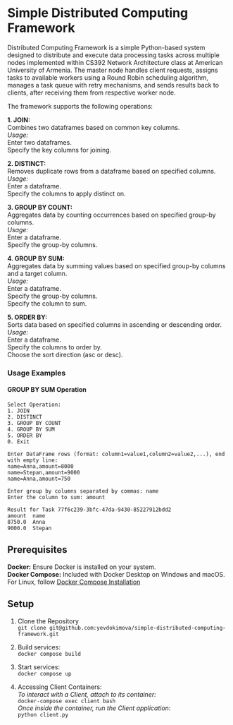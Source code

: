 # Simple Distributed Computing Framework

Distributed Computing Framework is a simple Python-based system designed to distribute and execute data processing tasks across multiple nodes implemented within CS392 Network Architecture class at American University of Armenia. The master node handles client requests, assigns tasks to available workers using a Round Robin scheduling algorithm, manages a task queue with retry mechanisms, and sends results back to clients, after receiving them from respective worker node. 

The framework supports the following operations:

**1. JOIN:**  
Combines two dataframes based on common key columns.  
_Usage:_  
Enter two dataframes.  
Specify the key columns for joining.

**2. DISTINCT:**  
Removes duplicate rows from a dataframe based on specified columns.  
_Usage:_  
Enter a dataframe.  
Specify the columns to apply distinct on.

**3. GROUP BY COUNT:**  
Aggregates data by counting occurrences based on specified group-by columns.  
_Usage:_  
Enter a dataframe.  
Specify the group-by columns.

**4. GROUP BY SUM:**  
Aggregates data by summing values based on specified group-by columns and a target column.  
_Usage:_  
Enter a dataframe.  
Specify the group-by columns.  
Specify the column to sum.

**5. ORDER BY:**  
Sorts data based on specified columns in ascending or descending order.  
_Usage:_  
Enter a dataframe.  
Specify the columns to order by.  
Choose the sort direction (asc or desc).

### Usage Examples
#### GROUP BY SUM Operation
```
Select Operation:
1. JOIN
2. DISTINCT
3. GROUP BY COUNT
4. GROUP BY SUM
5. ORDER BY
0. Exit
```
`Enter DataFrame rows (format: column1=value1,column2=value2,...), end with empty line:`  
`name=Anna,amount=8000`   
`name=Stepan,amount=9000`   
`name=Anna,amount=750`

`Enter group by columns separated by commas: name`  
`Enter the column to sum: amount`

```
Result for Task 77f6c239-3bfc-47da-9430-85227912bdd2
amount	name
8750.0	Anna
9000.0	Stepan
```

## Prerequisites

**Docker:** Ensure Docker is installed on your system.  
**Docker Compose:** Included with Docker Desktop on Windows and macOS. For Linux, follow [Docker Compose Installation](https://docs.docker.com/compose/install/linux/)

## Setup

1. Clone the Repository   
``git clone git@github.com:yevdokimova/simple-distributed-computing-framework.git``


2. Build services:  
``docker compose build``


3. Start services:  
``docker compose up``


4. Accessing Client Containers:  
_To interact with a Client, attach to its container:_  
``docker-compose exec client bash``  
_Once inside the container, run the Client application:_  
``python client.py``

